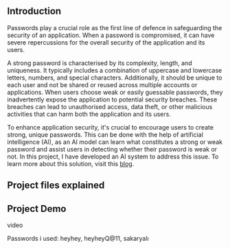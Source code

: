 ## Introduction

Passwords play a crucial role as the first line of defence in safeguarding the security of an application. When a password is compromised, it can have severe repercussions for the overall security of the application and its users.

A strong password is characterised by its complexity, length, and uniqueness. It typically includes a combination of uppercase and lowercase letters, numbers, and special characters. Additionally, it should be unique to each user and not be shared or reused across multiple accounts or applications.
When users choose weak or easily guessable passwords, they inadvertently expose the application to potential security breaches. These breaches can lead to unauthorised access, data theft, or other malicious activities that can harm both the application and its users.

To enhance application security, it's crucial to encourage users to create strong, unique passwords.
This can be done with the help of artificial intelligence (AI), as an AI model can learn what constitutes a strong or weak password and assist users in detecting whether their password is weak or not. In this project, I have developed an AI system to address this issue. To learn more about this solution, visit this [blog]().

## Project files explained 

## Project Demo
video

Passwords i used: heyhey, heyheyQ@11, sakaryal&#305;
